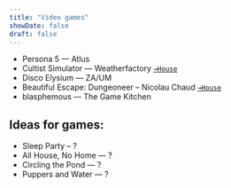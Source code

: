 ```yaml
---
title: "Video games"
showDate: false
draft: false
---
```


* Persona 5 — Atlus
* Cultist Simulator — Weatherfactory [`⊸House`]((/garden/vocabulary))
* Disco Elysium — ZA/UM
* Beautiful Escape: Dungeoneer – Nicolau Chaud [`⊸House`]((/garden/vocabulary))
* blasphemous — The Game Kitchen

## Ideas for games:
* Sleep Party – ?
* All House, No Home — ?
* Circling the Pond — ?
* Puppers and Water — ?